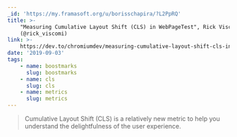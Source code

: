 ```yaml
---
_id: 'https://my.framasoft.org/u/borisschapira/?L2PpRQ'
title: >-
    "Measuring Cumulative Layout Shift (CLS) in WebPageTest", Rick Viscomi
    (@rick_viscomi)
link: >-
    https://dev.to/chromiumdev/measuring-cumulative-layout-shift-cls-in-webpagetest-5cle
date: '2019-09-03'
tags:
    - name: boostmarks
      slug: boostmarks
    - name: cls
      slug: cls
    - name: metrics
      slug: metrics
---
```


<div class="markdown"><blockquote>
<p>Cumulative Layout Shift (CLS) is a relatively new metric to help you understand the delightfulness of the user experience.
</p>
</blockquote></div>
